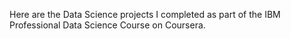Here are the Data Science projects I completed as part of the IBM Professional Data Science Course on Coursera.
